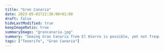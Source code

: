 ```yaml
---
title: "Gran Canaria"
date: 2023-05-01T22:30:00+01:00
draft: false
hideLastModified: true
keepImageRatio: true
summaryImage: "grancanaria.jpg"
summary: "Seeing Gran Canaria from El Hierro is possible, yet not frequent."
tags: ["Tenerife", "Gran Canaria"]
---
```


 
